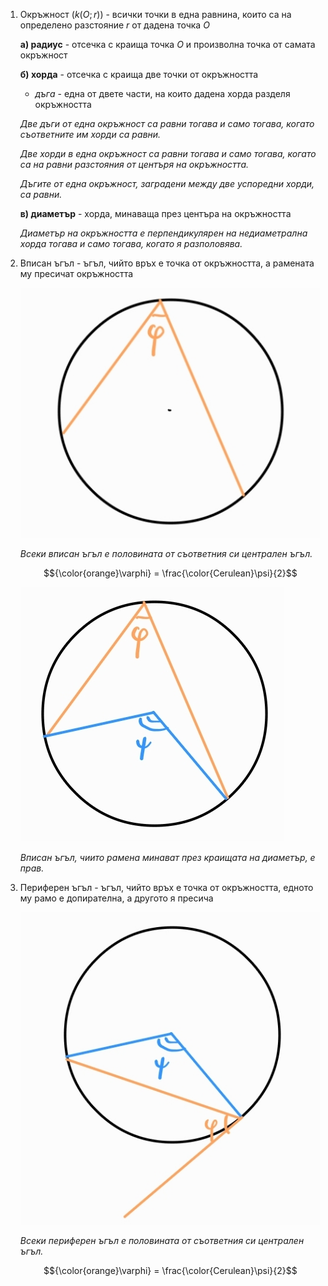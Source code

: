 1. Окръжност ($k(O; r)$) - всички точки в една равнина, които са на определено разстояние $r$ от дадена точка $O$ 
	
	**а) радиус** - отсечка с краища точка $O$ и произволна точка от самата окръжност
	
	**б) хорда** - отсечка с краища две точки от окръжността
	- *дъга* - една от двете части, на които дадена хорда разделя окръжността
	
	*Две дъги от една окръжност са равни тогава и само тогава, когато съответните им хорди са равни.*
	
	*Две хорди в една окръжност са равни тогава и само тогава, когато са на равни разстояния от центъря на окръжността.*
	
	*Дъгите от една окръжност, заградени между две успоредни хорди, са равни.*
	
	**в) диаметър** - хорда, минаваща през центъра на окръжността
	
	*Диаметър на окръжността е перпендикулярен на недиаметрална хорда тогава и само тогава, когато я разполовява.*

2. Вписан ъгъл - ъгъл, чийто връх е точка от окръжността, а рамената му пресичат окръжността
	
	![Вписан ъгъл](Resources/Вписан%20ъгъл.jpg)
	
	*Всеки вписан ъгъл е половината от съответния си централен ъгъл.*
	
	$${\color{orange}\varphi} = \frac{\color{Cerulean}\psi}{2}$$
	
	![Вписан и централен ъгъл](Resources/Вписан%20и%20централен%20ъгъл.jpg)
	
	*Вписан ъгъл, чиито рамена минават през краищата на диаметър, е прав.*

3. Периферен ъгъл - ъгъл, чийто връх е точка от окръжността, едното му рамо е допирателна, а другото я пресича
	
	![Периферен ъгъл](Resources/Периферен%20ъгъл.jpg)
	
	*Всеки периферен ъгъл е половината от съответния си централен ъгъл.*
	
	$${\color{orange}\varphi} = \frac{\color{Cerulean}\psi}{2}$$